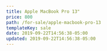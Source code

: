 ```yaml
---
title: Apple MacBook Pro 13"
price: 800
path: /for-sale/apple-macbook-pro-13
templateKey: sale
date: 2019-09-22T14:56:38-05:00
updated: 2019-09-22T14:56:38-05:00
---
```

